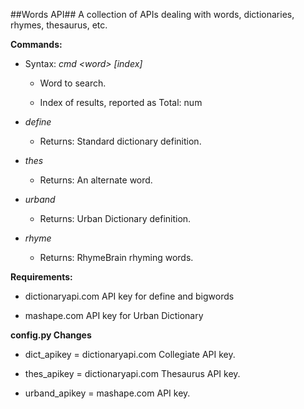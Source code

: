 ##Words API##
A collection of APIs dealing with words, dictionaries, rhymes, thesaurus, etc.

**Commands:**

* Syntax: _cmd &lt;word&gt; \[index\]_

    * Word to search.

    * Index of results, reported as Total: num

* _define_

    * Returns: Standard dictionary definition.

* _thes_

    * Returns: An alternate word.

* _urband_

    * Returns: Urban Dictionary definition.

* _rhyme_

    * Returns: RhymeBrain rhyming words.


**Requirements:**

* dictionaryapi.com API key for define and bigwords

* mashape.com API key for Urban Dictionary


**config.py Changes**

* dict_apikey = dictionaryapi.com Collegiate API key.

* thes_apikey = dictionaryapi.com Thesaurus API key.

* urband_apikey = mashape.com API key.
